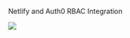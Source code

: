 Netlify and Auth0 RBAC Integration

<a href="https://app.netlify.com/start/deploy?repository=https://github.com/jamesqquick/netlify-auth0-rbac-integration-demo" >![](https://www.netlify.com/img/deploy/button.svg)</a>
